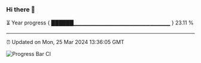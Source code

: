 ### Hi there 👋

⏳ Year progress { ██████▁▁▁▁▁▁▁▁▁▁▁▁▁▁▁▁▁▁▁▁▁▁▁▁ } 23.11 %

---

⏰ Updated on Mon, 25 Mar 2024 13:36:05 GMT

![Progress Bar CI](https://github.com/IshwaranRudhara/GIT-ACTION/workflows/Progress%20Bar%20CI/badge.svg)
